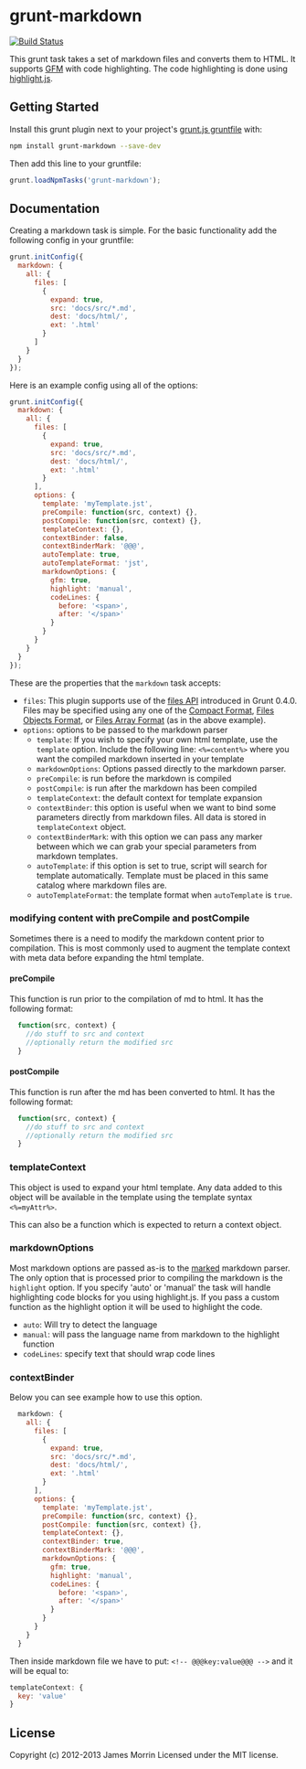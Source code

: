 # grunt-markdown

[![Build Status](https://travis-ci.org/treasonx/grunt-markdown.png?branch=master)](https://travis-ci.org/treasonx/grunt-markdown)

This grunt task takes a set of markdown files and converts them to HTML. It supports [GFM](http://github.github.com/github-flavored-markdown/) with code highlighting. The code highlighting is done using [highlight.js](http://softwaremaniacs.org/soft/highlight/en/).

## Getting Started
Install this grunt plugin next to your project's [grunt.js gruntfile](http://gruntjs.com/getting-started) with:

```bash
npm install grunt-markdown --save-dev
```

Then add this line to your gruntfile:

```javascript
grunt.loadNpmTasks('grunt-markdown');
```

## Documentation
Creating a markdown task is simple. For the basic functionality add the following config in your gruntfile:

```javascript
grunt.initConfig({
  markdown: {
    all: {
      files: [
        {
          expand: true,
          src: 'docs/src/*.md',
          dest: 'docs/html/',
          ext: '.html'
        }
      ]
    }
  }
});

```

Here is an example config using all of the options:

```javascript
grunt.initConfig({
  markdown: {
    all: {
      files: [
        {
          expand: true,
          src: 'docs/src/*.md',
          dest: 'docs/html/',
          ext: '.html'
        }
      ],
      options: {
        template: 'myTemplate.jst',
        preCompile: function(src, context) {},
        postCompile: function(src, context) {},
        templateContext: {},
        contextBinder: false,
        contextBinderMark: '@@@',
        autoTemplate: true,
        autoTemplateFormat: 'jst',
        markdownOptions: {
          gfm: true,
          highlight: 'manual',
          codeLines: {
            before: '<span>',
            after: '</span>'
          }
        }
      }
    }
  }
});

```
These are the properties that the `markdown` task accepts:

* `files`: This plugin supports use of the [files API](http://gruntjs.com/configuring-tasks#files) introduced in Grunt 0.4.0. Files may be specified using any one of the [Compact Format](http://gruntjs.com/configuring-tasks#compact-format), [Files Objects Format](http://gruntjs.com/configuring-tasks#files-object-format), or [Files Array Format](http://gruntjs.com/configuring-tasks#files-array-format) (as in the above example).
* `options`: options to be passed to the markdown parser 
    * `template`: If you wish to specify your own html template, use the `template` option. Include the following line: `<%=content%>` where you want the compiled markdown inserted in your template
    * `markdownOptions`: Options passed directly to the markdown parser.
    * `preCompile`: is run before the markdown is compiled
    * `postCompile`: is run after the markdown has been compiled
    * `templateContext`: the default context for template expansion
    * `contextBinder`: this option is useful when we want to bind some parameters directly from markdown files. All data is stored in `templateContext` object.
    * `contextBinderMark`: with this option we can pass any marker between which we can grab your special parameters from markdown templates.
    * `autoTemplate`: if this option is set to true, script will search for template automatically. Template must be placed in this same catalog where markdown files are.
    * `autoTemplateFormat`: the template format when `autoTemplate` is `true`.

### modifying content with preCompile and postCompile

Sometimes there is a need to modify the markdown content prior to compilation.
This is most commonly used to augment the template context with meta data before
expanding the html template. 

#### preCompile

This function is run prior to the compilation of md to html. It has the
following format: 

```javascript
  function(src, context) {
    //do stuff to src and context
    //optionally return the modified src
  }
```

#### postCompile

This function is run after the md has been converted to html. It has the
following format:

```javascript
  function(src, context) {
    //do stuff to src and context
    //optionally return the modified src
  }
```
### templateContext

This object is used to expand your html template. Any data added to this object
will be available in the template using the template syntax `<%=myAttr%>`. 

This can also be a function which is expected to return a context object.

### markdownOptions

Most markdown options are passed as-is to the [marked](https://github.com/chjj/marked) markdown parser. The only option that is processed prior to compiling the markdown is the `highlight` option. If you specify 'auto' or 'manual' the task will handle highlighting code blocks for you using highlight.js. If you pass a custom function as the highlight option it will be used to highlight the code.

* `auto`: Will try to detect the language
* `manual`: will pass the language name from markdown to the highlight function
* `codeLines`: specify text that should wrap code lines

### contextBinder

Below you can see example how to use this option.

```javascript
  markdown: {
    all: {
      files: [
        {
          expand: true,
          src: 'docs/src/*.md',
          dest: 'docs/html/',
          ext: '.html'
        }
      ],
      options: {
        template: 'myTemplate.jst',
        preCompile: function(src, context) {},
        postCompile: function(src, context) {},
        templateContext: {},
        contextBinder: true,
        contextBinderMark: '@@@',
        markdownOptions: {
          gfm: true,
          highlight: 'manual',
          codeLines: {
            before: '<span>',
            after: '</span>'
          }
        }
      }
    }
  }
```

Then inside markdown file we have to put: `<!-- @@@key:value@@@ -->` and it will be equal to:

```javascript
templateContext: {
  key: 'value'
}
```

## License
Copyright (c) 2012-2013 James Morrin
Licensed under the MIT license.
